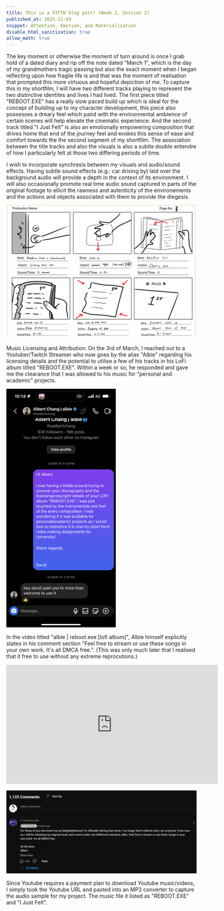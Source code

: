 ```yaml
---
title: This is a FIFTH blog post! (Week 2, Session 2)
published_at: 2025-21-03
snippet: Attention, Emotion, and Materialisation
disable_html_sanitization: true
allow_math: true
---
```


The key moment or otherwise the moment of turn around is once I grab hold of a dated diary and rip off the note dated "March 1", which is the day of my grandmothers tragic passing but also the exact moment when I began reflecting upon how fragile life is and that was the moment of realisation that prompted this more virtuous and hopeful depiction of me. To capture this in my shortfilm, I will have two different tracks playing to represent the two distinctive identites and lives I had lived. The first piece titled "REBOOT.EXE" has a really slow paced build up which is ideal for the concept of building up to my character development, this piece also possesses a dreary feel which paird with the environmental ambience of certain scenes will help elevate the cinematic experience. And the second track titled "I Just Felt" is also an emotionally empowering composition that drives home that end of the journey feel and evokes this sense of ease and comfort towards the the second segment of my shortfilm. The association between the title tracks and also the visuals is also a subtle double entendre of how I particularly felt at those two differing periods of time. 

I wish to incorporate synchresis between my visuals and audio/sound effects. Having subtle sound effects (e.g.: car driving by) laid over the background audio will provide a depth in the context of its environment. I will also occasionally promote real time audio sound captured in parts of the original footage to ellicit the rawness and autenticity of the environements and the actions and objects associated with them to provide the diegesis. 

![Storyb3](/static/w01s1/s3.webp) 

Music Licensing and Attribution:
On the 3rd of March, I reached out to a Youtuber/Twitch Streamer who now goes by the alias "Albie" regarding his licensing details and the potential to utilise a few of his tracks in his LoFi album titled "REBOOT.EXE". Within a week or so, he responded and gave me the clearance that I was allowed to his music for "personal and academic" projects. 

![Albie](/static/w01s1/Albert.webp) 

In the video titled "albie | reboot.exe [lofi album]", Albie himself explicitly states in his comment section "Feel free to stream or use these songs in your own work. It's all DMCA free.". (This was only much later that I realised that it free to use without any extreme reprocutions.)

<iframe width="560" height="315" src="https://www.youtube.com/embed/5RjbWOB3Fp8?si=AAqpqXnP_AmYyaG_" title="YouTube video player" frameborder="0" allow="accelerometer; autoplay; clipboard-write; encrypted-media; gyroscope; picture-in-picture; web-share" referrerpolicy="strict-origin-when-cross-origin" allowfullscreen></iframe>

![DMCA FREE](/static/w01s1/DMCA%20FREE.png) 

Since Youtube requires a payment plan to download Youtube music/videos, I simply took the Youtube URL and pasted into an MP3 converter to capture the audio sample for my project. The music file it listed as "REBOOT.EXE" and "I Just Felt". 




